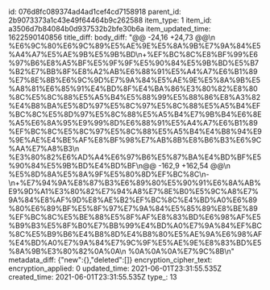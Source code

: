 id: 076d8fc089374ad4ad1cef4cd7158918
parent_id: 2b9073373a1c43e49f64464b9c262588
item_type: 1
item_id: a3506d7b84084b0d937532b2bfe30b6a
item_updated_time: 1622590140856
title_diff: 
body_diff: "@@ -24,16 +24,73 @@\\n %E6%9C%80%E6%9C%89%E5%AE%9E%E5%8A%9B%E7%9A%84%E5%A4%A7%E5%AE%9B%E5%9B%BD\\n+%EF%BC%8C%E8%BF%99%E6%97%B6%E8%A5%BF%E5%9F%9F%E5%90%84%E5%9B%BD%E5%B7%B2%E7%BB%8F%E8%A2%AB%E6%88%91%E5%A4%A7%E6%B1%89%E7%8E%8B%E6%9C%9D%E7%9A%84%E5%AE%9E%E5%8A%9B%E5%A8%81%E6%85%91%E4%BD%8F%E4%BA%86%E3%80%82%E8%80%8C%E5%8C%88%E5%A5%B4%E5%88%99%E5%88%86%E8%A3%82%E4%B8%BA%E5%8D%97%E5%8C%97%E5%8C%88%E5%A5%B4%EF%BC%8C%E5%8D%97%E5%8C%88%E5%A5%B4%E7%9B%B4%E6%8E%A5%E6%8A%95%E9%99%8D%E6%88%91%E5%A4%A7%E6%B1%89%EF%BC%8C%E5%8C%97%E5%8C%88%E5%A5%B4%E4%B8%94%E9%9E%AE%E4%BE%AF%E8%BF%98%E7%AB%8B%E8%B6%B3%E6%9C%AA%E7%A8%B3\\n %E3%80%82%E6%AD%A4%E6%97%B6%E5%87%BA%E4%BD%BF%E5%90%84%E5%9B%BD%E4%BD%BF\\n@@ -162,9 +162,54 @@\\n %E5%8D%8A%E5%8A%9F%E5%80%8D%EF%BC%8C\\n- \\n+%E7%94%9A%E8%87%B3%E6%89%80%E5%90%91%E6%8A%AB%E9%9D%A1%E3%80%82%E7%94%A8%E7%8E%B0%E5%9C%A8%E7%9A%84%E8%AF%9D%E8%AE%B2%EF%BC%8C%E4%BD%A0%E6%89%80%E6%89%BF%E5%8F%97%E7%9A%84%E5%85%89%E8%BE%89%EF%BC%8C%E5%BE%88%E5%8F%AF%E8%83%BD%E6%98%AF%E5%B9%B3%E5%8F%B0%E7%BB%99%E4%BD%A0%E7%9A%84%EF%BC%8C%E5%B9%B6%E4%B8%8D%E4%B8%80%E5%AE%9A%E6%98%AF%E4%BD%A0%E7%9A%84%E7%9C%9F%E5%AE%9E%E8%83%BD%E5%8A%9B%E3%80%82%0A%0A\\n %0A%0A%0A%E7%9C%8B\\n"
metadata_diff: {"new":{},"deleted":[]}
encryption_cipher_text: 
encryption_applied: 0
updated_time: 2021-06-01T23:31:55.535Z
created_time: 2021-06-01T23:31:55.535Z
type_: 13